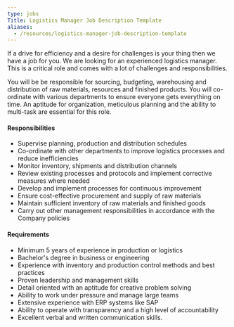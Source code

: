 ```yaml
---
type: jobs
Title: Logistics Manager Job Description Template
aliases:
  - /resources/logistics-manager-job-description-template
---
```


If a drive for efficiency and a desire for challenges is your thing then we have a job for you. We are looking for an experienced logistics manager. This is a critical role and comes with a lot of challenges and responsibilities.

You will be be responsible for sourcing, budgeting, warehousing and distribution of raw materials, resources and finished products. You will co-ordinate with various departments to ensure everyone gets everything on time. An aptitude for organization, meticulous planning and the ability to multi-task are essential for this role.

#### Responsibilities

- Supervise planning, production and distribution schedules
- Co-ordinate with other departments to improve logistics processes and reduce inefficiencies
- Monitor inventory, shipments and distribution channels
- Review existing processes and protocols and implement corrective measures where needed
- Develop and implement processes for continuous improvement
- Ensure cost-effective procurement and supply of raw materials
- Maintain sufficient inventory of raw materials and finished goods
- Carry out other management responsibilities in accordance with the Company policies

#### Requirements

- Minimum 5 years of experience in production or logistics
- Bachelor's degree in business or engineering
- Experience with inventory and production control methods and best practices
- Proven leadership and management skills
- Detail oriented with an aptitude for creative problem solving
- Ability to work under pressure and manage large teams
- Extensive experience with ERP systems like SAP
- Ability to operate with transparency and a high level of accountability
- Excellent verbal and written communication skills.
